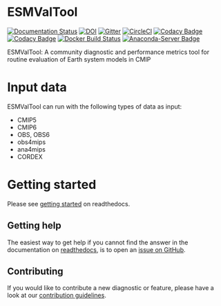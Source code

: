 # ESMValTool

[![Documentation Status](https://readthedocs.org/projects/esmvaltool/badge/?version=latest)](https://esmvaltool.readthedocs.io/en/latest/?badge=latest)
[![DOI](https://zenodo.org/badge/DOI/10.5281/zenodo.3401363.svg)](https://doi.org/10.5281/zenodo.3401363)
[![Gitter](https://badges.gitter.im/Join%20Chat.svg)](https://gitter.im/ESMValGroup?utm_source=badge&utm_medium=badge&utm_campaign=pr-badge&utm_content=badge)
[![CircleCI](https://circleci.com/gh/ESMValGroup/ESMValTool/tree/master.svg?style=svg)](https://circleci.com/gh/ESMValGroup/ESMValTool/tree/master)
[![Codacy Badge](https://app.codacy.com/project/badge/Coverage/79bf6932c2e844eea15d0fb1ed7e415c)](https://www.codacy.com/gh/ESMValGroup/ESMValTool?utm_source=github.com&utm_medium=referral&utm_content=ESMValGroup/ESMValTool&utm_campaign=Badge_Coverage)
[![Codacy Badge](https://app.codacy.com/project/badge/Grade/79bf6932c2e844eea15d0fb1ed7e415c)](https://www.codacy.com/gh/ESMValGroup/ESMValTool?utm_source=github.com&amp;utm_medium=referral&amp;utm_content=ESMValGroup/ESMValTool&amp;utm_campaign=Badge_Grade)
[![Docker Build Status](https://img.shields.io/docker/cloud/build/esmvalgroup/esmvaltool.svg)](https://hub.docker.com/r/esmvalgroup/esmvaltool/)
[![Anaconda-Server Badge](https://anaconda.org/esmvalgroup/esmvaltool/badges/installer/conda.svg)](https://conda.anaconda.org/esmvalgroup)

ESMValTool: A community diagnostic and performance metrics tool for routine evaluation of Earth system models in CMIP

# Input data

ESMValTool can run with the following types of data as input:

- CMIP5
- CMIP6
- OBS, OBS6
- obs4mips
- ana4mips
- CORDEX

# Getting started

Please see [getting started](https://docs.esmvaltool.org/en/latest/quickstart/index.html) on readthedocs.

## Getting help

The easiest way to get help if you cannot find the answer in the documentation on [readthedocs](https://docs.esmvaltool.org), is to open an [issue on GitHub](https://github.com/ESMValGroup/ESMValTool/issues).

## Contributing

If you would like to contribute a new diagnostic or feature, please have a look at our [contribution guidelines](https://docs.esmvaltool.org/en/latest/community/introduction.html).
